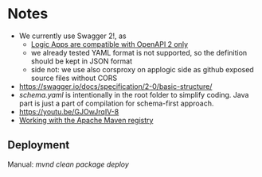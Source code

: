 # Notes

- We currently use Swagger 2!, as
  - [Logic Apps are compatible with OpenAPI 2 only](https://learn.microsoft.com/en-us/connectors/custom-connectors/define-openapi-definition#import-the-openapi-definition)
  - we already tested YAML format is not supported, so the definition should be kept in JSON format
  - side not: we use also corsproxy on applogic side as github exposed source files without CORS
- https://swagger.io/docs/specification/2-0/basic-structure/
- *schema.yaml* is intentionally in the root folder to simplify coding. Java part is just a part of compilation for schema-first approach.
- https://youtu.be/GJOwJrqIV-8
- [Working with the Apache Maven registry](https://docs.github.com/en/packages/working-with-a-github-packages-registry/working-with-the-apache-maven-registry)

## Deployment
Manual: *mvnd clean package deploy*
